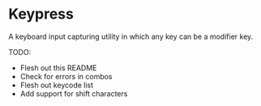 Keypress
========

A keyboard input capturing utility in which any key can be a modifier key.

TODO:
* Flesh out this README
* Check for errors in combos
* Flesh out keycode list
* Add support for shift characters
